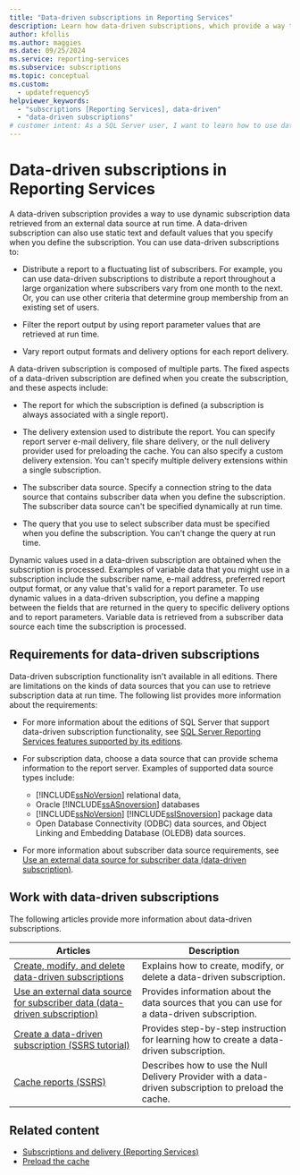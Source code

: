 ```yaml
---
title: "Data-driven subscriptions in Reporting Services"
description: Learn how data-driven subscriptions, which provide a way to use dynamic subscription data that you retrieve from an external data source at run time.
author: kfollis
ms.author: maggies
ms.date: 09/25/2024
ms.service: reporting-services
ms.subservice: subscriptions
ms.topic: conceptual
ms.custom:
  - updatefrequency5
helpviewer_keywords:
  - "subscriptions [Reporting Services], data-driven"
  - "data-driven subscriptions"
# customer intent: As a SQL Server user, I want to learn how to use data-driven subscriptions so that I can manage constantly changing data from my data sources.
---
```

# Data-driven subscriptions in Reporting Services

A data-driven subscription provides a way to use dynamic subscription data retrieved from an external data source at run time. A data-driven subscription can also use static text and default values that you specify when you define the subscription. You can use data-driven subscriptions to:  
  
- Distribute a report to a fluctuating list of subscribers. For example, you can use data-driven subscriptions to distribute a report throughout a large organization where subscribers vary from one month to the next. Or, you can use other criteria that determine group membership from an existing set of users.  
  
- Filter the report output by using report parameter values that are retrieved at run time.  
  
- Vary report output formats and delivery options for each report delivery.  
  
A data-driven subscription is composed of multiple parts. The fixed aspects of a data-driven subscription are defined when you create the subscription, and these aspects include:  
  
- The report for which the subscription is defined (a subscription is always associated with a single report).  
  
- The delivery extension used to distribute the report. You can specify report server e-mail delivery, file share delivery, or the null delivery provider used for preloading the cache. You can also specify a custom delivery extension. You can't specify multiple delivery extensions within a single subscription.  
  
- The subscriber data source. Specify a connection string to the data source that contains subscriber data when you define the subscription. The subscriber data source can't be specified dynamically at run time.  
  
- The query that you use to select subscriber data must be specified when you define the subscription. You can't change the query at run time.  
  
Dynamic values used in a data-driven subscription are obtained when the subscription is processed. Examples of variable data that you might use in a subscription include the subscriber name, e-mail address, preferred report output format, or any value that's valid for a report parameter. To use dynamic values in a data-driven subscription, you define a mapping between the fields that are returned in the query to specific delivery options and to report parameters. Variable data is retrieved from a subscriber data source each time the subscription is processed.  
  
## Requirements for data-driven subscriptions

Data-driven subscription functionality isn't available in all editions. There are limitations on the kinds of data sources that you can use to retrieve subscription data at run time. The following list provides more information about the requirements:  

- For more information about the editions of SQL Server that support data-driven subscription functionality, see [SQL Server Reporting Services features supported by its editions](../reporting-services-features-supported-by-the-editions-of-sql-server-2016.md).  

- For subscription data, choose a data source that can provide schema information to the report server. Examples of supported data source types include:
  - [!INCLUDE[ssNoVersion](../../includes/ssnoversion-md.md)] relational data,
  - Oracle [!INCLUDE[ssASnoversion](../../includes/ssasnoversion-md.md)] databases
  - [!INCLUDE[ssNoVersion](../../includes/ssnoversion-md.md)] [!INCLUDE[ssISnoversion](../../includes/ssisnoversion-md.md)] package data
  - Open Database Connectivity (ODBC) data sources, and Object Linking and Embedding Database (OLEDB) data sources.

- For more information about subscriber data source requirements, see [Use an external data source for subscriber data &#40;data-driven subscription&#41;](../../reporting-services/subscriptions/use-an-external-data-source-for-subscriber-data-data-driven-subscription.md).  
  
## Work with data-driven subscriptions  

The following articles provide more information about data-driven subscriptions.  
  
|Articles|Description|  
|------------|-----------------|  
|[Create, modify, and delete data-driven subscriptions](../../reporting-services/subscriptions/create-modify-and-delete-data-driven-subscriptions.md)|Explains how to create, modify, or delete a data-driven subscription.|  
|[Use an external data source for subscriber data &#40;data-driven subscription&#41;](../../reporting-services/subscriptions/use-an-external-data-source-for-subscriber-data-data-driven-subscription.md)|Provides information about the data sources that you can use for a data-driven subscription.|  
|[Create a data-driven subscription &#40;SSRS tutorial&#41;](../../reporting-services/create-a-data-driven-subscription-ssrs-tutorial.md)|Provides step-by-step instruction for learning how to create a data-driven subscription.|  
|[Cache reports &#40;SSRS&#41;](../../reporting-services/report-server/caching-reports-ssrs.md)|Describes how to use the Null Delivery Provider with a data-driven subscription to preload the cache.|  
  
## Related content

- [Subscriptions and delivery &#40;Reporting Services&#41;](../../reporting-services/subscriptions/subscriptions-and-delivery-reporting-services.md)
- [Preload the cache](../../reporting-services/report-server/preload-the-cache-report-manager.md)

